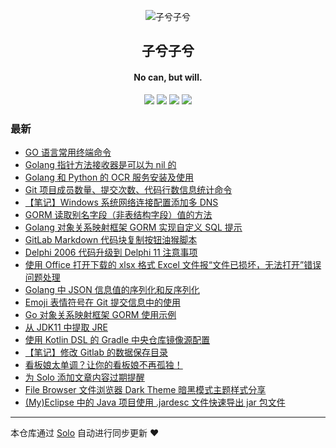 <p align="center"><img alt="子兮子兮" src="https://zixizixi.cn/images/logo/logo@96.png"></p><h2 align="center">
子兮子兮
</h2>

<h4 align="center">No can, but will.</h4>
<p align="center"><a title="子兮子兮" target="_blank" href="https://github.com/iTanken/solo-blog"><img src="https://img.shields.io/github/last-commit/iTanken/solo-blog.svg?style=flat-square&color=FF9900"></a>
<a title="GitHub repo size in bytes" target="_blank" href="https://github.com/iTanken/solo-blog"><img src="https://img.shields.io/github/repo-size/iTanken/solo-blog.svg?style=flat-square"></a>
<a title="Solo Version" target="_blank" href="https://github.com/88250/solo/releases"><img src="https://img.shields.io/badge/solo-4.4.0-f1e05a.svg?style=flat-square&color=blueviolet"></a>
<a title="Hits" target="_blank" href="https://github.com/88250/hits"><img src="https://hits.b3log.org/iTanken/solo-blog.svg"></a></p>

### 最新

* [GO 语言常用终端命令](https://zixizixi.cn/go-command)
* [Golang 指针方法接收器是可以为 nil 的](https://zixizixi.cn/golang-methods-on-pointers-receiver-can-be-nil)
* [Golang 和 Python 的 OCR 服务安装及使用](https://zixizixi.cn/golang-python-ocr)
* [Git 项目成员数量、提交次数、代码行数信息统计命令](https://zixizixi.cn/git-code-user-commit-line-count-stats)
* [【笔记】Windows 系统网络连接配置添加多 DNS](https://zixizixi.cn/windows-tcp-ip-multiple-dns)
* [GORM 读取别名字段（非表结构字段）值的方法](https://zixizixi.cn/golang-gorm-reads-value-of-the-alias-field)
* [Golang 对象关系映射框架 GORM 实现自定义 SQL 提示](https://zixizixi.cn/golang-gorm-custom-table-hints)
* [GitLab Markdown 代码块复制按钮油猴脚本](https://zixizixi.cn/gitlab-markdown-code-copy-tampermonkey)
* [Delphi 2006 代码升级到 Delphi 11 注意事项](https://zixizixi.cn/articles/2021/10/21/1634794226331.html)
* [使用 Office 打开下载的 xlsx 格式 Excel 文件报“文件已损坏，无法打开”错误问题处理](https://zixizixi.cn/windows-office-open-download-xlsx-excel-error-file-corrupted)
* [Golang 中 JSON 信息值的序列化和反序列化](https://zixizixi.cn/golang-json-serializable)
* [Emoji 表情符号在 Git 提交信息中的使用](https://zixizixi.cn/git-commit-emoji)
* [Go 对象关系映射框架 GORM 使用示例](https://zixizixi.cn/go-gorm-crud-example)
* [从 JDK11 中提取 JRE](https://zixizixi.cn/jlink-jdk11-extract-jre11)
* [使用 Kotlin DSL 的 Gradle 中央仓库镜像源配置](https://zixizixi.cn/gradle-maven-kotlin-groovy-config)
* [【笔记】修改 Gitlab 的数据保存目录](https://zixizixi.cn/configure-gitlab-data-dir)
* [看板娘太单调？让你的看板娘不再孤独！](https://zixizixi.cn/solo-kanbanniang-adorn-border-background)
* [为 Solo 添加文章内容过期提醒](https://zixizixi.cn/solo-article-content-expired-tips)
* [File Browser 文件浏览器 Dark Theme 暗黑模式主题样式分享](https://zixizixi.cn/filebrowser-custom-dark-theme)
* [(My)Eclipse 中的 Java 项目使用 .jardesc 文件快速导出 jar 包文件](https://zixizixi.cn/my-eclipse-java-jardesc-export-jar)



---

本仓库通过 [Solo](https://github.com/88250/solo) 自动进行同步更新 ❤️ 